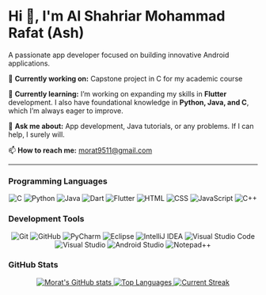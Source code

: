 # Hi 👋, I'm Al Shahriar Mohammad Rafat (Ash)  
A passionate app developer focused on building innovative Android applications.

🔭 **Currently working on:** Capstone project in C for my academic course

🌱 **Currently learning:** I’m working on expanding my skills in **Flutter** development. I also have foundational knowledge in **Python, Java, and C**, which I’m always eager to improve.

💬 **Ask me about:** App development, Java tutorials, or any problems. If I can help, I surely will.

📫 **How to reach me:** morat9511@gmail.com

---
### Programming Languages
<div align="center">

![C](https://raw.githubusercontent.com/yurijserrano/Github-Profile-Readme-Logos/master/programming%20languages/c.svg)
![Python](https://raw.githubusercontent.com/yurijserrano/Github-Profile-Readme-Logos/master/programming%20languages/python.svg)
![Java](https://raw.githubusercontent.com/yurijserrano/Github-Profile-Readme-Logos/master/programming%20languages/java.svg)
![Dart](https://raw.githubusercontent.com/yurijserrano/Github-Profile-Readme-Logos/master/programming%20languages/dart.svg)
![Flutter](https://raw.githubusercontent.com/yurijserrano/Github-Profile-Readme-Logos/master/programming%20languages/dart.svg)
![HTML](https://raw.githubusercontent.com/yurijserrano/Github-Profile-Readme-Logos/master/others/html.svg)
![CSS](https://raw.githubusercontent.com/yurijserrano/Github-Profile-Readme-Logos/master/others/css.svg)
![JavaScript](https://raw.githubusercontent.com/yurijserrano/Github-Profile-Readme-Logos/master/programming%20languages/javascript.svg)
![C++](https://github.com/heltonricardo/programming-language-icons/blob/master/svg-files/cpp.svg)

</div>

### Development Tools
<div align="center">

![Git](https://raw.githubusercontent.com/yurijserrano/Github-Profile-Readme-Logos/master/others/git.svg)
![GitHub](https://raw.githubusercontent.com/yurijserrano/Github-Profile-Readme-Logos/master/cloud/github.svg)
![PyCharm](https://raw.githubusercontent.com/yurijserrano/Github-Profile-Readme-Logos/master/ides/pycharm.svg)
![Eclipse](https://raw.githubusercontent.com/yurijserrano/Github-Profile-Readme-Logos/master/ides/eclipse.svg)
![IntelliJ IDEA](https://raw.githubusercontent.com/yurijserrano/Github-Profile-Readme-Logos/master/ides/intellij.svg)
![Visual Studio Code](https://raw.githubusercontent.com/yurijserrano/Github-Profile-Readme-Logos/master/text%20editors/vscode.svg)
![Visual Studio](https://raw.githubusercontent.com/yurijserrano/Github-Profile-Readme-Logos/master/ides/vs-studio.svg)
![Android Studio](https://raw.githubusercontent.com/yurijserrano/Github-Profile-Readme-Logos/master/ides/android-studio.svg)
![Notepad++](https://raw.githubusercontent.com/yurijserrano/Github-Profile-Readme-Logos/master/text%20editors/notepad%2B%2B.png)

</div>


### GitHub Stats

<p align="center">
    <a href="https://github.com/as-morat">
        <img src="https://github-readme-stats.vercel.app/api?username=as-morat&show_icons=true&theme=radical" alt="Morat's GitHub stats" />
    </a>
    <a href="https://github.com/as-morat">
        <img src="https://github-readme-stats.vercel.app/api/top-langs/?username=as-morat&layout=compact&theme=radical" alt="Top Languages" />
    </a>
    <a href="https://github.com/as-morat">
        <img src="https://github-readme-streak-stats.herokuapp.com/?user=as-morat&theme=radical" alt="Current Streak" />
    </a>
</p>


<!---
as-morat/as-morat is a ✨ special ✨ repository because its `README.md` (this file) appears on your GitHub profile.
You can click the Preview link to take a look at your changes.
--->

